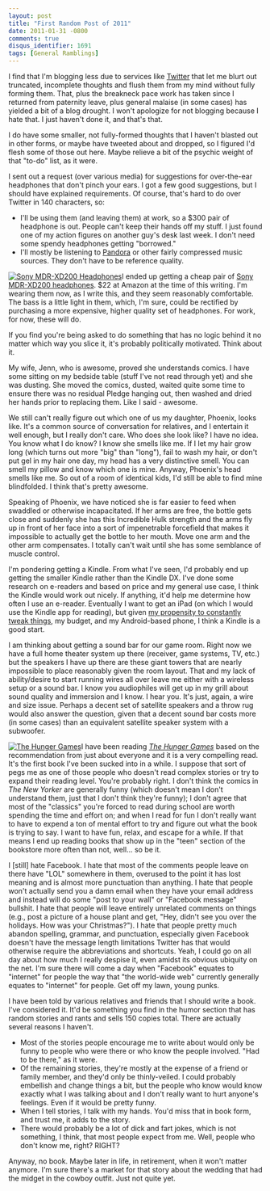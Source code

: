 ```yaml
---
layout: post
title: "First Random Post of 2011"
date: 2011-01-31 -0800
comments: true
disqus_identifier: 1691
tags: [General Ramblings]
---
```

I find that I'm blogging less due to services like
[Twitter](http://twitter.com) that let me blurt out truncated,
incomplete thoughts and flush them from my mind without fully forming
them. That, plus the breakneck pace work has taken since I returned from
paternity leave, plus general malaise (in some cases) has yielded a bit
of a blog drought. I won't apologize for not blogging because I hate
that. I just haven't done it, and that's that.

I do have some smaller, not fully-formed thoughts that I haven't blasted
out in other forms, or maybe have tweeted about and dropped, so I
figured I'd flesh some of those out here. Maybe relieve a bit of the
psychic weight of that "to-do" list, as it were.

I sent out a request (over various media) for suggestions for
over-the-ear headphones that don't pinch your ears. I got a few good
suggestions, but I should have explained requirements. Of course, that's
hard to do over Twitter in 140 characters, so:

- I'll be using them (and leaving them) at work, so a $300 pair of
    headphone is out. People can't keep their hands off my stuff. I just
    found one of my action figures on another guy's desk last week. I
    don't need some spendy headphones getting "borrowed."
- I'll mostly be listening to [Pandora](http://www.pandora.com) or
    other fairly compressed music sources. They don't have to be
    reference quality.

[![Sony MDR-XD200
Headphones](http://ecx.images-amazon.com/images/I/41WE4T67BSL._SL500_AA200_.jpg)](http://www.amazon.com/dp/B0007N55NW?tag=mhsvortex)I
ended up getting a cheap pair of [Sony MDR-XD200
headphones](http://www.amazon.com/dp/B0007N55NW?tag=mhsvortex). $22 at
Amazon at the time of this writing. I'm wearing them now, as I write
this, and they seem reasonably comfortable. The bass is a little light
in them, which, I'm sure, could be rectified by purchasing a more
expensive, higher quality set of headphones. For work, for now, these
will do.

If you find you're being asked to do something that has no logic behind
it no matter which way you slice it, it's probably politically
motivated. Think about it.

My wife, Jenn, who is awesome, proved she understands comics. I have
some sitting on my bedside table (stuff I've not read through yet) and
she was dusting. She moved the comics, dusted, waited quite some time to
ensure there was no residual Pledge hanging out, then washed and dried
her hands prior to replacing them. Like I said - awesome.

We still can't really figure out which one of us my daughter, Phoenix,
looks like. It's a common source of conversation for relatives, and I
entertain it well enough, but I really don't care. Who does she look
like? I have no idea. You know what I do know? I know she smells like
me. If I let my hair grow long (which turns out more "big" than "long"),
fail to wash my hair, or don't put gel in my hair one day, my head has a
very distinctive smell. You can smell my pillow and know which one is
mine. Anyway, Phoenix's head smells like me. So out of a room of
identical kids, I'd still be able to find mine blindfolded. I think
that's pretty awesome.

Speaking of Phoenix, we have noticed she is far easier to feed when
swaddled or otherwise incapacitated. If her arms are free, the bottle
gets close and suddenly she has this Incredible Hulk strength and the
arms fly up in front of her face into a sort of impenetrable forcefield
that makes it impossible to actually get the bottle to her mouth. Move
one arm and the other arm compensates. I totally can't wait until she
has some semblance of muscle control.

I'm pondering getting a Kindle. From what I've seen, I'd probably end up
getting the smaller Kindle rather than the Kindle DX. I've done some
research on e-readers and based on price and my general use case, I
think the Kindle would work out nicely. If anything, it'd help me
determine how often I use an e-reader. Eventually I want to get an iPad
(on which I would use the Kindle app for reading), but given [my
propensity to constantly tweak
things](/archive/2010/05/27/my-problem-is-i-cant-leave-well-enough-alone.aspx),
my budget, and my Android-based phone, I think a Kindle is a good start.

I am thinking about getting a sound bar for our game room. Right now we
have a full home theater system up there (receiver, game systems, TV,
etc.) but the speakers I have up there are these giant towers that are
nearly impossible to place reasonably given the room layout. That and my
lack of ability/desire to start running wires all over leave me either
with a wireless setup or a sound bar. I know you audiophiles will get up
in my grill about sound quality and immersion and I know. I hear you.
It's just, again, a wire and size issue. Perhaps a decent set of
satellite speakers and a throw rug would also answer the question, given
that a decent sound bar costs more (in some cases) than an equivalent
satellite speaker system with a subwoofer.

[![The Hunger
Games](http://ecx.images-amazon.com/images/I/41CGy%2BCBDaL.PC_SY250.jpg)](http://www.amazon.com/dp/0439023521?tag=mhsvortex)I
have been reading [*The Hunger
Games*](http://www.amazon.com/dp/0439023521?tag=mhsvortex) based on the
recommendation from just about everyone and it is a very compelling
read. It's the first book I've been sucked into in a while. I suppose
that sort of pegs me as one of those people who doesn't read complex
stories or try to expand their reading level. You're probably right. I
don't think the comics in *The New Yorker* are generally funny (which
doesn't mean I don't understand them, just that I don't think they're
funny); I don't agree that most of the "classics" you're forced to read
during school are worth spending the time and effort on; and when I read
for fun I don't really want to have to expend a ton of mental effort to
try and figure out what the book is trying to say. I want to have fun,
relax, and escape for a while. If that means I end up reading books that
show up in the "teen" section of the bookstore more often than not,
well... so be it.

I [still] hate Facebook. I hate that most of the comments people leave
on there have "LOL" somewhere in them, overused to the point it has lost
meaning and is almost more punctuation than anything. I hate that people
won't actually send you a damn email when they have your email address
and instead will do some "post to your wall" or "Facebook message"
bullshit. I hate that people will leave entirely unrelated comments on
things (e.g., post a picture of a house plant and get, "Hey, didn't see
you over the holidays. How was your Christmas?"). I hate that people
pretty much abandon spelling, grammar, and punctuation, especially given
Facebook doesn't have the message length limitations Twitter has that
would otherwise require the abbreviations and shortcuts. Yeah, I could
go on all day about how much I really despise it, even amidst its
obvious ubiquity on the net. I'm sure there will come a day when
"Facebook" equates to "internet" for people the way that "the world-wide
web" currently generally equates to "internet" for people. Get off my
lawn, young punks.

I have been told by various relatives and friends that I should write a
book. I've considered it. It'd be something you find in the humor
section that has random stories and rants and sells 150 copies total.
There are actually several reasons I haven't.

- Most of the stories people encourage me to write about would only be
    funny to people who were there or who know the people involved. "Had
    to be there," as it were.
- Of the remaining stories, they're mostly at the expense of a friend
    or family member, and they'd only be thinly-veiled. I could probably
    embellish and change things a bit, but the people who know would
    know exactly what I was talking about and I don't really want to
    hurt anyone's feelings. Even if it would be pretty funny.
- When I tell stories, I talk with my hands. You'd miss that in book
    form, and trust me, it adds to the story.
- There would probably be a lot of dick and fart jokes, which is not
    something, I think, that most people expect from me. Well, people
    who don't know me, right? RIGHT?

Anyway, no book. Maybe later in life, in retirement, when it won't
matter anymore. I'm sure there's a market for that story about the
wedding that had the midget in the cowboy outfit. Just not quite yet.
